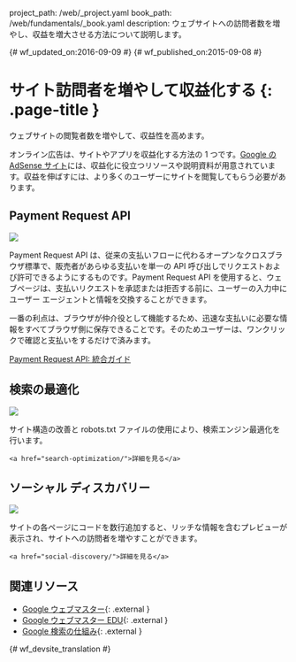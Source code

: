 project_path: /web/_project.yaml
book_path: /web/fundamentals/_book.yaml
description: ウェブサイトへの訪問者数を増やし、収益を増大させる方法について説明します。

{# wf_updated_on:2016-09-09 #}
{# wf_published_on:2015-09-08 #}

# サイト訪問者を増やして収益化する {: .page-title }

ウェブサイトの閲覧者数を増やして、収益性を高めます。

オンライン広告は、サイトやアプリを収益化する方法の 1 つです。[Google の AdSense サイト](https://www.google.com/adsense)には、収益化に役立つリソースや説明資料が用意されています。収益を伸ばすには、より多くのユーザーにサイトを閲覧してもらう必要があります。


##  Payment Request API

<img src="/web/images/md-icons/money-square.png" class="attempt-right">

Payment Request API は、従来の支払いフローに代わるオープンなクロスブラウザ標準で、販売者があらゆる支払いを単一の API 呼び出しでリクエストおよび許可できるようにするものです。Payment Request API を使用すると、ウェブページは、支払いリクエストを承認または拒否する前に、ユーザーの入力中にユーザー エージェントと情報を交換することができます。



一番の利点は、ブラウザが仲介役として機能するため、迅速な支払いに必要な情報をすべてブラウザ側に保存できることです。そのためユーザーは、ワンクリックで確認と支払いをするだけで済みます。



[Payment Request API: 統合ガイド](/web/fundamentals/discovery-and-monetization/payment-request/)

<div class="attempt-left">
  <h2>検索の最適化</h2>
  <a href="search-optimization/">
    <img src="/web/images/md-icons/search-short.png">
  </a>
  <p>
    サイト構造の改善と robots.txt ファイルの使用により、検索エンジン最適化を行います。<br>

    <a href="search-optimization/">詳細を見る</a>
  </p>
</div>

<div class="attempt-right">
  <h2>ソーシャル ディスカバリー</h2>
  <a href="social-discovery/">
    <img src="/web/images/md-icons/whats-hot-short.png">
  </a>
  <p>
    サイトの各ページにコードを数行追加すると、リッチな情報を含むプレビューが表示され、サイトへの訪問者を増やすことができます。<br>

    <a href="social-discovery/">詳細を見る</a>
  </p>
</div>



<div style="clear:both;"></div>


##  関連リソース

* [Google ウェブマスター](/webmasters/){: .external }
* [Google ウェブマスター EDU](/webmasters/googleforwebmasters/){: .external }
* [Google 検索の仕組み](https://support.google.com/webmasters/answer/70897/){: .external }

<div style="clear:both;"></div>


{# wf_devsite_translation #}
